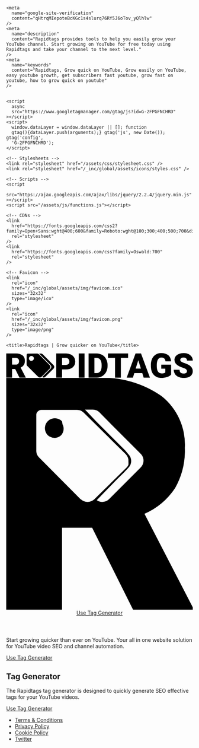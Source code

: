 <html>
  <head>
    <!-- Meta -->
    <meta charset="UTF-8" />
    <meta name="author" content="Rapidtags.io, Rapidtags" />
    <meta
      name="viewport"
      content="width=device-width, initial-scale=1, maximum-scale=1, user-scalable=no"
    />

    <meta
      name="google-site-verification"
      content="qHtrqMIepoteBcKGc1s4slurq76RY5J6oTov_yQlhlw"
    />
    <meta
      name="description"
      content="Rapidtags provides tools to help you easily grow your YouTube channel. Start growing on YouTube for free today using Rapidtags and take your channel to the next level."
    />
    <meta
      name="keywords"
      content="Rapidtags, Grow quick on YouTube, Grow easily on YouTube, easy youtube growth, get subscribers fast youtube, grow fast on youtube, how to grow quick on youtube"
    />


    <script
      async
      src="https://www.googletagmanager.com/gtag/js?id=G-2FPGFNCHRD"
    ></script>
    <script>
      window.dataLayer = window.dataLayer || []; function
      gtag(){dataLayer.push(arguments);} gtag('js', new Date()); gtag('config',
      'G-2FPGFNCHRD');
    </script>

    <!-- Stylesheets -->
    <link rel="stylesheet" href="/assets/css/stylesheet.css" />
    <link rel="stylesheet" href="/_inc/global/assets/icons/styles.css" />

    <!-- Scripts -->
    <script
      src="https://ajax.googleapis.com/ajax/libs/jquery/2.2.4/jquery.min.js"
    ></script>
    <script src="/assets/js/functions.js"></script>

    <!-- CDNs -->
    <link
      href="https://fonts.googleapis.com/css2?family=Open+Sans:wght@400;600&family=Roboto:wght@100;300;400;500;700&display=swap"
      rel="stylesheet"
    />
    <link
      href="https://fonts.googleapis.com/css?family=Oswald:700"
      rel="stylesheet"
    />

    <!-- Favicon -->
    <link
      rel="icon"
      href="/_inc/global/assets/img/favicon.ico"
      sizes="32x32"
      type="image/ico"
    />
    <link
      rel="icon"
      href="/_inc/global/assets/img/favicon.png"
      sizes="32x32"
      type="image/png"
    />

    <title>Rapidtags | Grow quicker on YouTube</title>
  </head>
  <body>
    <div class="container">
      <div class="atf">
        <header class="main-header">
          <div class="logo logo-desktop">
            <svg xmlns="http://www.w3.org/2000/svg" viewBox="0 0 609 81.08"><g
              ><g><path
                    d="M141.93,39.18,106.75,4a8.15,8.15,0,0,0-5.69-2.39h-.14l-29.86.31H70.5a4.07,4.07,0,0,0-3.74,3.72v.53h0l-.32,30h0a8.07,8.07,0,0,0,2.37,5.72L104,77.12a8.12,8.12,0,0,0,11.48,0l0,0h0l26.44-26.43A8.14,8.14,0,0,0,141.93,39.18ZM78.21,24.41A8.07,8.07,0,0,1,76.28,23,8.14,8.14,0,0,1,87.78,11.5a7.6,7.6,0,0,1,1.42,1.91,8.14,8.14,0,0,1-11,11Z"
                  ></path><path
                    d="M154.36,39.18,119.19,4a8.1,8.1,0,0,0-5.73-2.37h-.12l-6,.07,34.08,34.07h0l3.39,3.4a8.09,8.09,0,0,1,.06,11.44l-.06.06L117.48,78a8.13,8.13,0,0,0,10.43-.88l26.44-26.44A8.15,8.15,0,0,0,154.36,39.18Z"
                  ></path><path
                    d="M29.29,52.09H19V80H0V1.15H31q14,0,22,6.22T60.91,25q0,8.22-3.33,13.62A23.64,23.64,0,0,1,47.1,47.34L63.56,79.17V80H43.21ZM19,37.48H31c3.61,0,6.32-.95,8.15-2.85s2.74-4.55,2.74-8-.92-6.07-2.77-8-4.54-2.9-8.12-2.9H19Z"
                  ></path><path
                    d="M182.27,53.23V80h-19V1.15h31.46a36.6,36.6,0,0,1,16,3.33A25,25,0,0,1,221.5,14a25.85,25.85,0,0,1,3.82,13.94q0,11.53-8.26,18.44t-22.66,6.9Zm0-14.67h12.45q5.52,0,8.42-2.76C205.07,34,206,31.36,206,28a12.72,12.72,0,0,0-3-8.82,10.55,10.55,0,0,0-8.12-3.36H182.27Z"
                  ></path><path d="M255.68,80h-19V1.15h19Z"></path><path
                    d="M268.89,80V1.15h25.4a37.38,37.38,0,0,1,18.78,4.73,33.28,33.28,0,0,1,13,13.38,40.29,40.29,0,0,1,4.73,19.35v3.63a40.68,40.68,0,0,1-4.57,19.41,33.45,33.45,0,0,1-12.89,13.43A36.55,36.55,0,0,1,294.83,80Zm19-64.16V65.36h6.6q8.17,0,12.56-5.82t4.39-17.3V38.83q0-11.43-4.39-17.22t-12.77-5.79Z"
                  ></path><path
                    d="M397.86,15.82H374.2V80h-19V15.82H332V1.15h65.89Z"
                  ></path><path
                    d="M444.15,65.25h-26L413.56,80h-20.3L422.17,1.15H440L469.17,80H448.75ZM422.66,50.58H439.6l-8.5-27.34Z"
                  ></path><path
                    d="M538.31,70.23q-4.39,4.88-12.84,7.85a55.2,55.2,0,0,1-18.51,3q-15.49,0-24.75-9.47t-9.9-26.37l-.06-6.82a47,47,0,0,1,4.12-20.33,30.59,30.59,0,0,1,11.77-13.4A33.3,33.3,0,0,1,505.87,0q14.73,0,22.88,6.74t9.5,20.11H520q-1-6.6-4.22-9.42t-9.21-2.81a12.43,12.43,0,0,0-11,6.06q-3.9,6.06-4,17.33v4.76q0,11.8,4,17.73t12.7,5.93q7.41,0,11-3.3V50.9H506.09v-13h32.22Z"
                  ></path><path
                    d="M590,59a7.8,7.8,0,0,0-3-6.49q-3-2.33-10.37-4.82a99.72,99.72,0,0,1-12.13-4.82q-15.32-7.53-15.32-20.68A18.49,18.49,0,0,1,553,10.64a24.68,24.68,0,0,1,10.8-7.8A42,42,0,0,1,579.56.06a36.61,36.61,0,0,1,15.24,3,24.06,24.06,0,0,1,10.48,8.63A22.55,22.55,0,0,1,609,24.54H590.07a9.58,9.58,0,0,0-3-7.48,11.52,11.52,0,0,0-8-2.65c-3.39,0-6.05.75-8,2.25a6.87,6.87,0,0,0-3,5.71q0,3,3.25,5.5T582.81,33a70.36,70.36,0,0,1,13.43,5.65Q609,46,609,58.92q0,10.33-7.8,16.24t-21.39,5.9a42.57,42.57,0,0,1-17.35-3.44,26.07,26.07,0,0,1-11.69-9.42,24.56,24.56,0,0,1-3.93-13.78H565.9q0,6.34,3.27,9.34t10.64,3a12.28,12.28,0,0,0,7.45-2A6.71,6.71,0,0,0,590,59Z"
                  ></path></g></g></svg>
          </div>
          <div class="logo logo-mobile">
            <svg xmlns="http://www.w3.org/2000/svg" viewBox="0 0 12.9 16">
              <path
                d="M11.11,9.38A4.92,4.92,0,0,0,13.23,7.6a5.24,5.24,0,0,0,.67-2.77,4.27,4.27,0,0,0-1.6-3.57A7.05,7.05,0,0,0,7.85,0H1.55V16H5.41V10.34H7.49L10.32,16h4.13v-.16Zm-4.41-1-1-1-.3-.3L3.82,5.49A.66.66,0,0,1,3.63,5l0-2.46v0a.29.29,0,0,1,.09-.21A.35.35,0,0,1,4,2.21H4l2.44,0h0a.66.66,0,0,1,.47.19L9.81,5.26a.67.67,0,0,1,.19.51A1.42,1.42,0,0,1,10,6h0a.66.66,0,0,1-.14.2L7.65,8.37A.68.68,0,0,1,6.7,8.37ZM10.83,6.2,8.66,8.37a.67.67,0,0,1-.85.07L9.21,7l.49-.48L10,6.2a.66.66,0,0,0,0-.93h0L9.77,5h0l-2-2L7,2.19h.5A.66.66,0,0,1,8,2.38l.67.68L10,4.39l.87.87A.67.67,0,0,1,10.83,6.2Z"
                transform="translate(-1.55 0)"
              />
              <path
                d="M5.41,3l0,0a.67.67,0,1,0-1,.94.83.83,0,0,0,.16.12.66.66,0,0,0,.79-.12l0,0a.67.67,0,0,0,.08-.75Z"
                transform="translate(-1.55 0)"
              />
            </svg>
          </div>
          <!-- <li><a href="/about">About</a></li> -->
          <!-- <li><a href="/legal/licensing">Licensing</a></li> -->
          <div id="button">
            <a href="/generator">Use Tag Generator</a>
          </div>
        </header>
        <div class="header-content">
          <div id="top-content-wrapper">
            <h1>
              <a href="" class="typewrite" data-period="2000" data-type="">
                <span class="wrap"></span>
              </a>
            </h1>
            <p>Start growing quicker than ever on YouTube. Your all in one
              website solution for YouTube video SEO and channel automation.</p>
            <div class="button-wrapper" id="top-button-wrapper">
              <div class="button">
                <a href="/generator">Use Tag Generator</a>
              </div>
            </div>
          </div>
          <div class="background">
            <div class="column-lines">
              <div class="column-lines-outer">
                <div class="column-lines-inner"></div>
              </div>
            </div>
          </div>
        </div>
        <div
          class="tool-info-container active-shown"
          data-tool="tg"
          id="generator"
        >
          <div class="text-wrapper">
            <i class="icon-tag-generator"></i>
            <h2>Tag Generator</h2>
            <p>The Rapidtags tag generator is designed to quickly generate SEO
              effective tags for your YouTube videos.</p>
            <div class="button-wrapper">
              <div class="button">
                <a href="/generator">Use Tag Generator</a>
              </div>
            </div>
          </div>
          <div class="img-wrapper">
            <img src="/assets/img/generator-image.jpg" alt="" />
          </div>
        </div>
        <footer>
          <div class="footer-nav">
            <nav>
              <ul>
                <li><a href="/legal/terms">Terms & Conditions</a></li>
                <li><a href="/legal/privacy">Privacy Policy</a></li>
                <li><a href="/legal/cookies">Cookie Policy</a></li>
                <li><a href="https://twitter.com/rapidtagsio">Twitter</a></li>
              </ul>
            </nav>
          </div>
        </footer>
      </div>
    </div>
  </body>
</html>
